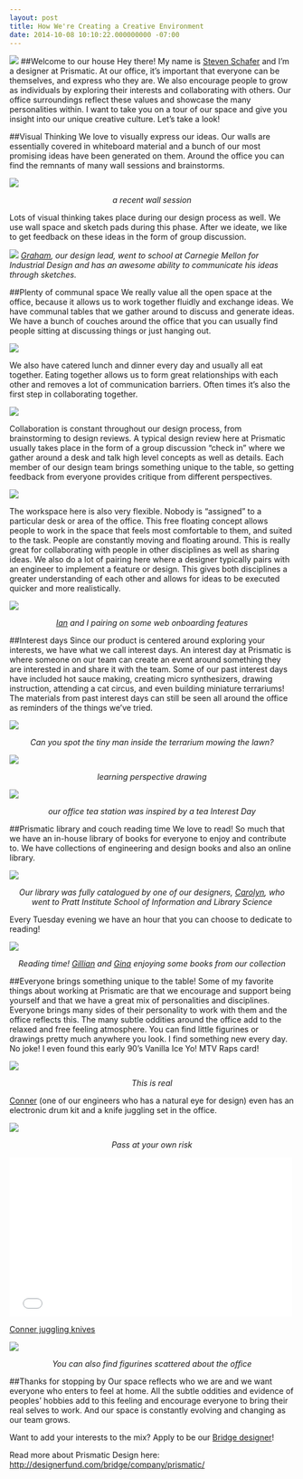 ```yaml
---
layout: post
title: How We're Creating a Creative Environment
date: 2014-10-08 10:10:22.000000000 -07:00
---
```

![]({{site.baseurl}}/content/images/2014/10/Screen-Shot-2014-10-08-at-10-15-21-AM.png)
##Welcome to our house
Hey there! My name is [Steven Schafer](http://designerfund.com/bridge/designer/steven-schafer/) and I’m a designer at Prismatic. At our office, it’s important that everyone can be themselves, and express who they are. We also encourage people to grow as individuals by exploring their interests and collaborating with others. Our office surroundings reflect these values and showcase the many personalities within. I want to take you on a tour of our space and give you insight into our unique creative culture. Let’s take a look!


##Visual Thinking
We love to visually express our ideas. Our walls are essentially covered in whiteboard material and a bunch of our most promising ideas have been generated on them. Around the office you can find the remnants of many wall sessions and brainstorms. 

![]({{site.baseurl}}/content/images/2014/10/Serious_Wall.JPG)
*<p style='text-align: center;'>a recent wall session</p>*


Lots of visual thinking takes place during our design process as well. We use wall space and sketch pads during this phase. After we ideate, we like to get feedback on these ideas in the form of group discussion.

![]({{site.baseurl}}/content/images/2014/10/Graham_Drawing2.JPG)
*[Graham](http://designerfund.com/bridge/designer/graham-hicks/), our design lead, went to school at Carnegie Mellon for Industrial Design and has an awesome ability to communicate his ideas through sketches.*

##Plenty of communal space
We really value all the open space at the office, because it allows us to work together fluidly and exchange ideas. We have communal tables that we gather around to discuss and generate ideas. We have a bunch of couches around the office that you can usually find people sitting at discussing things or just hanging out. 

![]({{site.baseurl}}/content/images/2014/10/Couch_Shot2.jpg)

We also have catered lunch and dinner every day and usually all eat together. Eating together allows us to form great relationships with each other and removes a lot of communication barriers. Often times it’s also the first step in collaborating together.

![]({{site.baseurl}}/content/images/2014/10/Lunchtime.jpg)

Collaboration is constant throughout our design process, from brainstorming to design reviews. A typical design review here at Prismatic usually takes place in the form of a group discussion “check in” where we gather around a desk and talk high level concepts as well as details. Each member of our design team brings something unique to the table, so getting feedback from everyone provides critique from different perspectives.

![]({{site.baseurl}}/content/images/2014/10/Design_Checkin.jpg)

The workspace here is also very flexible. Nobody is “assigned” to a particular desk or area of the office. This free floating concept allows people to work in the space that feels most comfortable to them, and suited to the task. People are constantly moving and floating around. This is really great for collaborating with people in other disciplines as well as sharing ideas. We also do a lot of pairing here where a designer typically pairs with an engineer to implement a feature or design. This gives both disciplines a greater understanding of each other and allows for ideas to be executed quicker and more realistically.

![]({{site.baseurl}}/content/images/2014/10/Pairing.jpg)
*<p style='text-align: center;'>[Ian](http://getprismatic.com/profile/id) and I pairing on some web onboarding features</p>*

##Interest days
Since our product is centered around exploring your interests, we have what we call interest days. An interest day at Prismatic is where someone on our team can create an event around something they are interested in and share it with the team. Some of our past interest days have included hot sauce making, creating micro synthesizers, drawing instruction, attending a cat circus, and even building miniature terrariums! The materials from past interest days can still be seen all around the office as reminders of the things we’ve tried.

![]({{site.baseurl}}/content/images/2014/10/Terrarium.JPG)
*<p style='text-align: center;'>Can you spot the tiny man inside the terrarium mowing the lawn?</p>*
![]({{site.baseurl}}/content/images/2014/10/Interest_Day.jpg)
*<p style='text-align: center;'>learning perspective drawing</p>*

![]({{site.baseurl}}/content/images/2014/10/Tea_Station.JPG)
*<p style='text-align: center;'>our office tea station was inspired by a tea Interest Day</p>*

##Prismatic library and couch reading time
We love to read! So much that we have an in-house library of books for everyone to enjoy and contribute to. We have collections of engineering and design books and also an online library.

![]({{site.baseurl}}/content/images/2014/10/Design_Books.JPG)
*<p style='text-align: center;'>Our library was fully catalogued by one of our designers, [Carolyn](http://designerfund.com/bridge/designer/carolyn-li-madeo/), who went to Pratt Institute School of Information and Library Science</p>*
Every Tuesday evening we have an hour that you can choose to dedicate to reading!

![]({{site.baseurl}}/content/images/2014/10/Reading_Time.jpg)
*<p style='text-align: center;'>Reading time! [Gillian](http://getprismatic.com/profile/gillian) and [Gina](http://designerfund.com/bridge/designer/4144/) enjoying some books from our collection</p>*

##Everyone brings something unique to the table!
Some of my favorite things about working at Prismatic are that we encourage and support being yourself and that we have a great mix of personalities and disciplines. Everyone brings many sides of their personality to work with them and the office reflects this. The many subtle oddities around the office add to the relaxed and free feeling atmosphere. You can find little figurines or drawings pretty much anywhere you look. I find something new every day. No joke! I even found this early 90’s Vanilla Ice Yo! MTV Raps card!

![]({{site.baseurl}}/content/images/2014/10/Vanilla_Ice.JPG)
*<p style='text-align: center;'>This is real</p>*

[Conner](http://getprismatic.com/profile/conner) (one of our engineers who has a natural eye for design) even has an electronic drum kit and a knife juggling set in the office.

![]({{site.baseurl}}/content/images/2014/10/Conner_Juggling1.jpg)
*<p style='text-align: center;'>Pass at your own risk</p>*

<iframe src="//player.vimeo.com/video/107862686" width="500" height="281" frameborder="0" webkitallowfullscreen mozallowfullscreen allowfullscreen></iframe> <p><a href="http://vimeo.com/107862686">Conner juggling knives</a>

![]({{site.baseurl}}/content/images/2014/10/Figurine.JPG)
*<p style='text-align: center;'>You can also find figurines scattered about the office</p>*


##Thanks for stopping by
Our space reflects who we are and we want everyone who enters to feel at home. All the subtle oddities and evidence of peoples’ hobbies add to this feeling and encourage everyone to bring their real selves to work. And our space is constantly evolving and changing as our team grows. 

Want to add your interests to the mix? Apply to be our [Bridge designer](http://designerfund.com/bridge/)!

Read more about Prismatic Design here: http://designerfund.com/bridge/company/prismatic/
